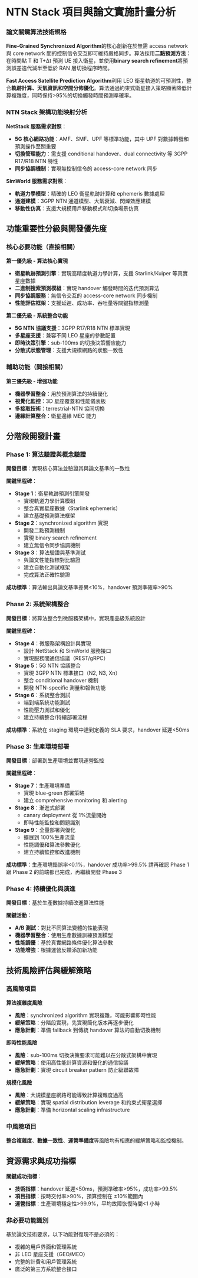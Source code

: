 # NTN Stack 項目與論文實施計畫分析

### 論文關鍵算法技術規格

**Fine-Grained Synchronized Algorithm**的核心創新在於無需 access network 與 core network 間的控制信令交互即可維持嚴格同步。算法採用**二點預測方法**：在時間點 T 和 T+Δt 預測 UE 接入衛星，並使用**binary search refinement**將預測誤差迭代減半至低於 RAN 層切換程序時間。

**Fast Access Satellite Prediction Algorithm**利用 LEO 衛星軌道的可預測性，整合**軌跡計算、天氣資訊和空間分佈優化**。算法通過約束式衛星接入策略顯著降低計算複雜度，同時保持>95%的切換觸發時間預測準確率。

### NTN Stack 架構功能映射分析

**NetStack 服務需求對照**：

-   **5G 核心網路功能**：AMF、SMF、UPF 等標準功能，其中 UPF 對數據轉發和預測操作至關重要
-   **切換管理能力**：需支援 conditional handover、dual connectivity 等 3GPP R17/R18 NTN 特性
-   **同步協調機制**：實現無控制信令的 access-core network 同步

**SimWorld 服務需求對照**：

-   **軌道力學模型**：精確的 LEO 衛星軌跡計算和 ephemeris 數據處理
-   **通道建模**：3GPP NTN 通道模型、大氣衰減、閃爍效應建模
-   **移動性仿真**：支援大規模用戶移動模式和切換場景仿真

## 功能重要性分級與開發優先度

### 核心必要功能（直接相關）

**第一優先級 - 算法核心實現**

-   **衛星軌跡預測引擎**：實現高精度軌道力學計算，支援 Starlink/Kuiper 等真實星座數據
-   **二進制搜索預測模組**：實現 handover 觸發時間的迭代預測算法
-   **同步協調服務**：無信令交互的 access-core network 同步機制
-   **性能評估框架**：支援延遲、成功率、吞吐量等關鍵指標測量

**第二優先級 - 系統整合功能**

-   **5G NTN 協議支援**：3GPP R17/R18 NTN 標準實現
-   **多星座支援**：兼容不同 LEO 星座的參數配置
-   **即時決策引擎**：sub-100ms 的切換決策響应能力
-   **分散式狀態管理**：支援大規模網路的狀態一致性

### 輔助功能（間接相關）

**第三優先級 - 增強功能**

-   **機器學習整合**：用於預測算法的持續優化
-   **視覺化監控**：3D 星座覆蓋和性能儀表板
-   **多接取技術**：terrestrial-NTN 協同切換
-   **邊緣計算整合**：衛星邊緣 MEC 能力

## 分階段開發計畫

### Phase 1: 算法驗證與概念驗證

**開發目標**：實現核心算法並驗證其與論文基準的一致性

**關鍵里程碑**：

-   **Stage 1**：衛星軌跡預測引擎開發
    -   實現軌道力學計算模組
    -   整合真實星座數據（Starlink ephemeris）
    -   建立基礎預測算法框架
-   **Stage 2**：synchronized algorithm 實現
    -   開發二點預測機制
    -   實現 binary search refinement
    -   建立無信令同步協調機制
-   **Stage 3**：算法驗證與基準測試
    -   與論文性能指標對比驗證
    -   建立自動化測試框架
    -   完成算法正確性驗證

**成功標準**：算法輸出與論文基準差異<10%，handover 預測準確率>90%

### Phase 2: 系統架構整合

**開發目標**：將算法整合到微服務架構中，實現產品級系統設計

**關鍵里程碑**：

-   **Stage 4**：微服務架構設計與實現
    -   設計 NetStack 和 SimWorld 服務接口
    -   實現服務間通信協議（REST/gRPC）
-   **Stage 5**：5G NTN 協議整合
    -   實現 3GPP NTN 標準接口（N2, N3, Xn）
    -   整合 conditional handover 機制
    -   開發 NTN-specific 測量和報告功能
-   **Stage 6**：系統整合測試
    -   端到端系統功能測試
    -   性能壓力測試和優化
    -   建立持續整合/持續部署流程

**成功標準**：系統在 staging 環境中達到定義的 SLA 要求，handover 延遲<50ms

### Phase 3: 生產環境部署

**開發目標**：部署到生產環境並實現運營監控

**關鍵里程碑**：

-   **Stage 7**：生產環境準備
    -   實現 blue-green 部署策略
    -   建立 comprehensive monitoring 和 alerting
-   **Stage 8**：漸進式部署
    -   canary deployment 從 1%流量開始
    -   即時性能監控和問題識別
-   **Stage 9**：全量部署與優化
    -   擴展到 100%生產流量
    -   性能調優和算法參數優化
    -   建立持續監控和改進機制

**成功標準**：生產環境錯誤率<0.1%，handover 成功率>99.5%
請再確認 Phase 1 跟 Phase 2 的前端都已完成，再繼續開發 Phase 3

### Phase 4: 持續優化與演進

**開發目標**：基於生產數據持續改進算法性能

**關鍵活動**：

-   **A/B 測試**：對比不同算法變體的性能表現
-   **機器學習整合**：使用生產數據訓練預測模型
-   **性能調優**：基於真實網路條件優化算法參數
-   **功能增強**：根據運營反饋添加新功能

## 技術風險評估與緩解策略

### 高風險項目

**算法複雜度風險**

-   **風險**：synchronized algorithm 實現複雜，可能影響即時性能
-   **緩解策略**：分階段實現，先實現簡化版本再逐步優化
-   **應急計劃**：準備 fallback 到傳統 handover 算法的自動切換機制

**即時性能風險**

-   **風險**：sub-100ms 切換決策要求可能難以在分散式架構中實現
-   **緩解策略**：使用高性能計算資源和優化的通信協議
-   **應急計劃**：實現 circuit breaker pattern 防止級聯故障

**規模化風險**

-   **風險**：大規模星座網路可能導致計算複雜度過高
-   **緩解策略**：實現 spatial distribution leverage 和約束式衛星選擇
-   **應急計劃**：準備 horizontal scaling infrastructure

### 中風險項目

**整合複雜度**、**數據一致性**、**運營準備度**等風險均有相應的緩解策略和監控機制。

## 資源需求與成功指標

**關鍵成功指標**：

-   **技術指標**：handover 延遲<50ms，預測準確率>95%，成功率>99.5%
-   **項目指標**：按時交付率>90%，預算控制在 ±10%範圍內
-   **運營指標**：生產環境穩定性>99.9%，平均故障恢復時間<1 小時

### 非必要功能識別

基於論文技術要求，以下功能對復現不是必須的：

-   複雜的用戶界面和管理系統
-   非 LEO 星座支援（GEO/MEO）
-   完整的計費和用戶管理系統
-   廣泛的第三方系統整合接口
